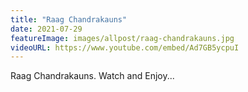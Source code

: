 ```yaml
---
title: "Raag Chandrakauns"
date: 2021-07-29
featureImage: images/allpost/raag-chandrakauns.jpg
videoURL: https://www.youtube.com/embed/Ad7GB5ycpuI
---
```

Raag Chandrakauns. Watch and Enjoy...